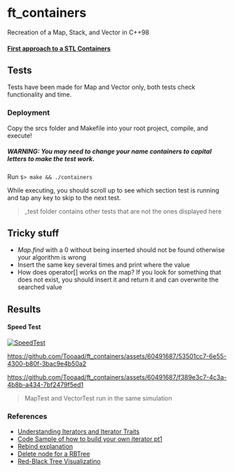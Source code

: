 # ft_containers
Recreation of a Map, Stack, and Vector in C++98

#### [First approach to a STL Containers](https://stackoverflow.com/questions/7758580/writing-your-own-stl-container "First approach of a STL Containers")

## Tests
Tests have been made for Map and Vector only, both tests check functionality and time.

### Deployment
Copy the srcs folder and Makefile into your root project, compile, and execute!

##### WARNING: You may need to change your name containers to capital letters to make the test work.
Run `$> make && ./containers`

While executing, you should scroll up to see which section test is running and tap any key to skip to the next test.

> _test folder contains other tests that are not the ones displayed here

## Tricky stuff
- *Map.find* with a 0 without being inserted should not be found otherwise your algorithm is wrong
- Insert the same key several times and print where the value
- How does operator[] works on the map? If you look for something that does not exist, you should insert it and return it and can overwrite the searched value

## Results
#### Speed Test

[![SpeedTest](https://i.gyazo.com/39712888a5a59661e8e12ae83c36b1a6.png)](https://gyazo.com/39712888a5a59661e8e12ae83c36b1a6)

https://github.com/Tooaad/ft_containers/assets/60491687/53501cc7-6e55-4300-b80f-3bac9e4b50a2

https://github.com/Tooaad/ft_containers/assets/60491687/f389e3c7-4c3a-4b8b-a434-7bf2479f5ed1
> MapTest and VectorTest run in the same simulation

### References
- [Understanding Iterators and Iterator Traits](https://www.codeproject.com/Articles/36530/An-Introduction-to-Iterator-Traits "Understanding Iterators and Iterator Traits") 
- [Code Sample of how to build your own iterator pt1](https://www.cplusplus.com/reference/iterator/iterator/ "Code Sample of how to build your own iterator pt1")
-  [Rebind explanation](https://stackoverflow.com/questions/14148756/what-does-template-rebind-do "Rebind explanation")
- [Delete node for a RBTree](https://medium.com/analytics-vidhya/deletion-in-red-black-rb-tree-92301e1474ea "Delete node for a RBTree")
- [Red-Black Tree Visualizatino](https://www.cs.usfca.edu/~galles/visualization/RedBlack.html "Red-Black Tree Visualizatino")


<!--
# Vector Tasks
> https://bajamircea.github.io/coding/cpp/2020/04/20/how-vector-works-basic.html
- Orthodox Canonical Form
- Iterator function
- Capacity functions
- References functions
- Modifiers functions
- Allocator
- Others

# map
- Orthodox Canonical Form
- Iterator function
- Capacity functions
- [] Operator
- Modifiers functions
- Observers
- Allocator

# Stack
- Only Constructor! (It is not Orthodox Canonical)
- Member Functions
- Relational Operators
-->
